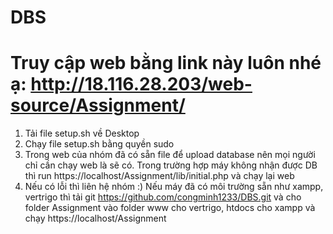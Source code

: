 # DBS
# Truy cập web bằng link này luôn nhé ạ: http://18.116.28.203/web-source/Assignment/
1. Tải file setup.sh về Desktop
2. Chạy file setup.sh bằng quyền sudo
3. Trong web của nhóm đã có sẵn file để upload database nên mọi người chỉ cần chạy web là sẽ có. Trong trường hợp máy không nhận được DB thì run https://localhost/Assignment/lib/initial.php và chạy lại web
4. Nếu có lỗi thì liên hệ nhóm :) Nếu máy đã có môi trường sẵn như xampp, vertrigo thì tải git https://github.com/congminh1233/DBS.git và cho folder Assignment vào folder www cho vertrigo, htdocs cho xampp và chạy https://localhost/Assignment
